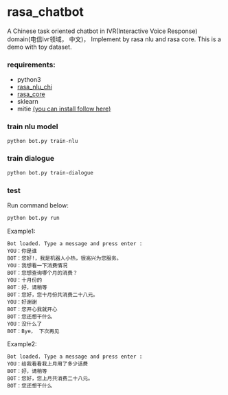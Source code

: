 # rasa_chatbot
A Chinese task oriented chatbot in  IVR(Interactive Voice Response) domain(电信ivr领域， 中文)， Implement by rasa nlu and rasa core. This is a demo with toy dataset.

### requirements:
- python3
- [rasa_nlu_chi](https://github.com/crownpku/rasa_nlu_chi)
- [rasa_core](https://github.com/RasaHQ/rasa_core)
- sklearn
- mitie [(you can install follow here)](https://nlu.rasa.ai/installation.html#section-backends)

### train nlu model
```bash
python bot.py train-nlu
```

### train dialogue
```bash
python bot.py train-dialogue
```

### test
Run command below:
```bash
python bot.py run
```
Example1:
```
Bot loaded. Type a message and press enter : 
YOU：你是谁
BOT：您好!，我是机器人小热，很高兴为您服务。
YOU：我想看一下消费情况
BOT：您想查询哪个月的消费？
YOU：十月份的
BOT：好，请稍等
BOT：您好，您十月份共消费二十八元。
YOU：好谢谢
BOT：您开心我就开心
BOT：您还想干什么
YOU：没什么了
BOT：Bye， 下次再见

```
Example2:
```
Bot loaded. Type a message and press enter : 
YOU：给我看看我上月用了多少话费
BOT：好，请稍等
BOT：您好，您上月共消费二十八元。
BOT：您还想干什么

```
